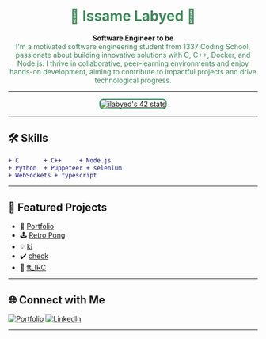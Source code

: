 <!-- Retro style with muted green highlights -->

<h1 align="center" style="color:#3E885B;">👾 Issame Labyed 👾</h1>
<p align="center">
  <b>Software Engineer to be</b><br>
  <span style="color:#3E885B;">I'm a motivated software engineering student from 1337 Coding School, passionate about building innovative solutions with C, C++, Docker, and Node.js. I thrive in collaborative, peer-learning environments and enjoy hands-on development, aiming to contribute to impactful projects and drive technological progress.</span>
</p>

---

<div align="center">
  <a href="https://github.com/oakoudad/badge42">
    <img src="https://badge.mediaplus.ma/landscapes/ilabyed" alt="ilabyed's 42 stats" style="border-radius:8px; border:2px solid #3E885B;"/>
  </a>
</div>

---

## 🛠️ Skills

```diff
+ C       + C++     + Node.js
+ Python  + Puppeteer + selenium
+ WebSockets + typescript
```

---

## 🚀 Featured Projects
- 🎨 [Portfolio](https://github.com/IssameLabyed/Portfolio)
- 🕹️ [Retro Pong](https://github.com/mou4d/retro-pong)
- 💡 [ki](https://github.com/IssameLabyed/ki)
- ✔️ [check](https://github.com/Pipors/check)
- 💬 [ft_IRC](https://github.com/Pipors/ft_IRC)

---

## 🌐 Connect with Me

[![Portfolio](https://img.shields.io/badge/Portfolio-3E885B?style=for-the-badge&logo=githubpages&logoColor=white)](https://issamelabyed.github.io/Portfolio/)
[![LinkedIn](https://img.shields.io/badge/LinkedIn-3E885B?style=for-the-badge&logo=linkedin&logoColor=white)](https://www.linkedin.com/in/issame-labyed-307808221/)

---

<!--   <summary><b>Fun Retro Fact 👾</b></summary> -->
<!--   <blockquote> -->
<!--     I love blending classic coding vibes with modern tech—if it has a pixel, a shell, or a terminal, I’m at home! -->
<!--   </blockquote> -->
<!-- </details> -->

<!--
Retro, green, and ready to code!
-->
